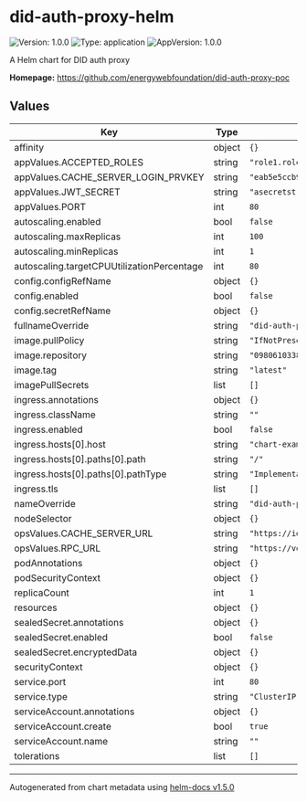 # did-auth-proxy-helm

![Version: 1.0.0](https://img.shields.io/badge/Version-1.0.0-informational?style=flat-square) ![Type: application](https://img.shields.io/badge/Type-application-informational?style=flat-square) ![AppVersion: 1.0.0](https://img.shields.io/badge/AppVersion-1.0.0-informational?style=flat-square)

A Helm chart for DID auth proxy

**Homepage:** <https://github.com/energywebfoundation/did-auth-proxy-poc>

## Values

| Key | Type | Default | Description |
|-----|------|---------|-------------|
| affinity | object | `{}` |  |
| appValues.ACCEPTED_ROLES | string | `"role1.roles.app-test2.apps.artur.iam.ewc"` |  |
| appValues.CACHE_SERVER_LOGIN_PRVKEY | string | `"eab5e5ccb983fad7bf7f5cb6b475a7aea95eff0c6523291b0c0ae38b5855459c"` |  |
| appValues.JWT_SECRET | string | `"asecretstring"` |  |
| appValues.PORT | int | `80` |  |
| autoscaling.enabled | bool | `false` |  |
| autoscaling.maxReplicas | int | `100` |  |
| autoscaling.minReplicas | int | `1` |  |
| autoscaling.targetCPUUtilizationPercentage | int | `80` |  |
| config.configRefName | object | `{}` |  |
| config.enabled | bool | `false` |  |
| config.secretRefName | object | `{}` |  |
| fullnameOverride | string | `"did-auth-proxy-helm"` |  |
| image.pullPolicy | string | `"IfNotPresent"` |  |
| image.repository | string | `"098061033856.dkr.ecr.us-west-2.amazonaws.com/did-auth-proxy"` |  |
| image.tag | string | `"latest"` |  |
| imagePullSecrets | list | `[]` |  |
| ingress.annotations | object | `{}` |  |
| ingress.className | string | `""` |  |
| ingress.enabled | bool | `false` |  |
| ingress.hosts[0].host | string | `"chart-example.local"` |  |
| ingress.hosts[0].paths[0].path | string | `"/"` |  |
| ingress.hosts[0].paths[0].pathType | string | `"ImplementationSpecific"` |  |
| ingress.tls | list | `[]` |  |
| nameOverride | string | `"did-auth-proxy-helm"` |  |
| nodeSelector | object | `{}` |  |
| opsValues.CACHE_SERVER_URL | string | `"https://identitycache-dev.energyweb.org/v1"` |  |
| opsValues.RPC_URL | string | `"https://volta-rpc.energyweb.org/"` |  |
| podAnnotations | object | `{}` |  |
| podSecurityContext | object | `{}` |  |
| replicaCount | int | `1` |  |
| resources | object | `{}` |  |
| sealedSecret.annotations | object | `{}` |  |
| sealedSecret.enabled | bool | `false` |  |
| sealedSecret.encryptedData | object | `{}` |  |
| securityContext | object | `{}` |  |
| service.port | int | `80` |  |
| service.type | string | `"ClusterIP"` |  |
| serviceAccount.annotations | object | `{}` |  |
| serviceAccount.create | bool | `true` |  |
| serviceAccount.name | string | `""` |  |
| tolerations | list | `[]` |  |

----------------------------------------------
Autogenerated from chart metadata using [helm-docs v1.5.0](https://github.com/norwoodj/helm-docs/releases/v1.5.0)
